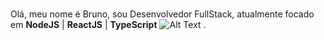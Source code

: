 ### 


Olá, meu nome é Bruno, sou Desenvolvedor FullStack, 
atualmente focado em **NodeJS** | **ReactJS** | **TypeScript**   ![Alt Text](https://user-images.githubusercontent.com/53521650/109302381-f7171c80-7817-11eb-898e-fbb3db8f005e.png)
.
<!--
**BLSSTI/blssti** is a ✨ _special_ ✨ repository because its `README.md` (this file) appears on your GitHub profile.

Here are some ideas to get you started:

- 🔭 I’m currently working on ...
- 🌱 I’m currently learning ...
- 👯 I’m looking to collaborate on ...
- 🤔 I’m looking for help with ...
- 💬 Ask me about ...
- 📫 How to reach me: ...
- 😄 Pronouns: ...
- ⚡ Fun fact: ...
-->
